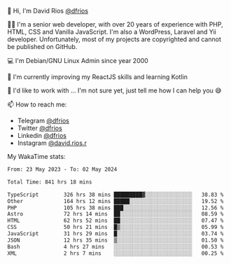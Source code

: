 👋 Hi, I'm David Rios [@dfrios](https://github.com/dfrios)

👨‍💻 I'm a senior web developer, with over 20 years of experience with PHP, HTML, CSS and Vanilla JavaScript. I'm also a WordPress, Laravel and Yii developer. Unfortunately, most of my projects are copyrighted and cannot be published on GitHub.

💻 I'm Debian/GNU Linux Admin since year 2000

🌱 I'm currently improving my ReactJS skills and learning Kotlin

💞️ I'd like to work with ... I'm not sure yet, just tell me how I can help you 😅


📫 How to reach me:
* Telegram [@dfrios](https://t.me/dfrios)
* Twitter [@dfrios](https://twitter.com/dfrios)
* Linkedin [@dfrios](https://linkedin.com/in/dfrios)
* Instagram [@david.rios.r](https://instagram.com/david.rios.r)



My WakaTime stats:
<!--START_SECTION:waka-->

```txt
From: 23 May 2023 - To: 02 May 2024

Total Time: 841 hrs 18 mins

TypeScript        326 hrs 38 mins █████████▓░░░░░░░░░░░░░░░   38.83 %
Other             164 hrs 12 mins █████░░░░░░░░░░░░░░░░░░░░   19.52 %
PHP               105 hrs 38 mins ███░░░░░░░░░░░░░░░░░░░░░░   12.56 %
Astro             72 hrs 14 mins  ██░░░░░░░░░░░░░░░░░░░░░░░   08.59 %
HTML              62 hrs 52 mins  ██░░░░░░░░░░░░░░░░░░░░░░░   07.47 %
CSS               50 hrs 21 mins  █▒░░░░░░░░░░░░░░░░░░░░░░░   05.99 %
JavaScript        31 hrs 29 mins  █░░░░░░░░░░░░░░░░░░░░░░░░   03.74 %
JSON              12 hrs 35 mins  ▒░░░░░░░░░░░░░░░░░░░░░░░░   01.50 %
Bash              4 hrs 27 mins   ░░░░░░░░░░░░░░░░░░░░░░░░░   00.53 %
XML               2 hrs 7 mins    ░░░░░░░░░░░░░░░░░░░░░░░░░   00.25 %
```

<!--END_SECTION:waka-->
